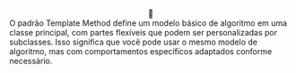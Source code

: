 <div align="center" style="display: inline_block"><br>
🎨
</div>
O padrão Template Method define um modelo básico de algoritmo em uma classe principal, com partes flexíveis que podem ser personalizadas por subclasses. Isso significa que você pode usar o mesmo modelo de algoritmo, mas com comportamentos específicos adaptados conforme necessário.
